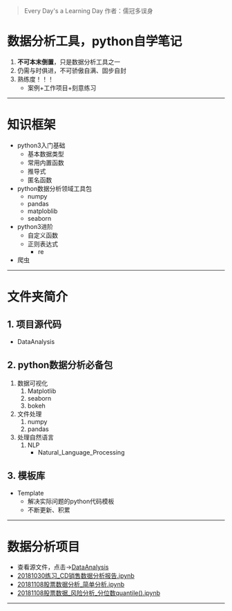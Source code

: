 > Every Day's a Learning Day
作者：儒冠多误身
# 数据分析工具，python自学笔记
1. **不可本末倒置**，只是数据分析工具之一
2. 仍需与时俱进，不可骄傲自满、固步自封
3. 熟练度！！！
   * 案例+工作项目+刻意练习

***

# 知识框架
* python3入门基础
  * 基本数据类型
  * 常用内置函数
  * 推导式
  * 匿名函数
* python数据分析领域工具包
  * numpy
  * pandas
  * matploblib
  * seaborn
* python3进阶
  * 自定义函数
  * 正则表达式
    * re
* 爬虫
***
# 文件夹简介
## 1. 项目源代码
   *  DataAnalysis
## 2. python数据分析必备包

1. 数据可视化
   1. Matplotlib
   2. seaborn
   3. bokeh
2. 文件处理
   1. numpy
   2. pandas
3. 处理自然语言
   1. NLP
      * Natural_Language_Processing

## 3. 模板库
  * Template
    * 解决实际问题的python代码模板
    * 不断更新、积累
***
# 数据分析项目
* 查看源文件，点击→[DataAnalysis](https://github.com/LearningDay/python/tree/master/DataAnalysis)
* [20181030练习_CD销售数据分析报告.ipynb](http://nbviewer.jupyter.org/github/LearningDay/python/blob/master/DataAnalysis/20181030%E7%BB%83%E4%B9%A0_CD%E9%94%80%E5%94%AE%E6%95%B0%E6%8D%AE%E5%88%86%E6%9E%90.ipynb)
* [20181108股票数据分析_简单分析.ipynb](http://nbviewer.jupyter.org/github/LearningDay/python/blob/master/DataAnalysis/20181108%E8%82%A1%E7%A5%A8%E6%95%B0%E6%8D%AE%E5%88%86%E6%9E%90_%E7%AE%80%E5%8D%95%E5%88%86%E6%9E%90.ipynb)
* [20181108股票数据_风险分析_分位数quantile().ipynb](http://nbviewer.jupyter.org/github/LearningDay/python/blob/master/DataAnalysis/20181108%E8%82%A1%E7%A5%A8%E6%95%B0%E6%8D%AE_%E9%A3%8E%E9%99%A9%E5%88%86%E6%9E%90_%E5%88%86%E4%BD%8D%E6%95%B0quantile%28%29.ipynb)
***

